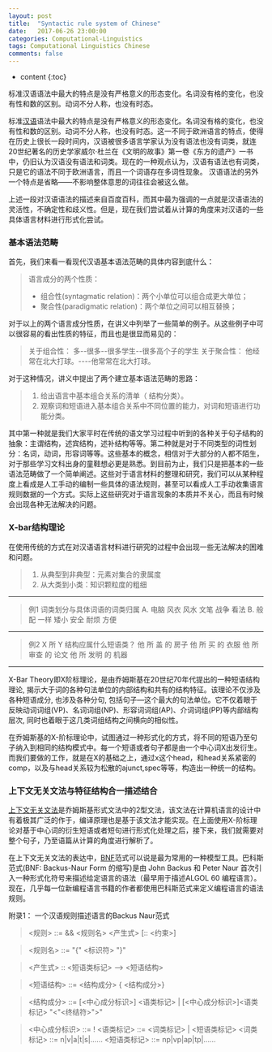 ```yaml
---
layout: post
title:  "Syntactic rule system of Chinese"
date:   2017-06-26 23:00:00
categories: Computational-Linguistics
tags: Computational Linguistics Chinese
comments: false
---
```

* content
{:toc}

标准汉语语法中最大的特点是没有严格意义的形态变化。名词没有格的变化，也没有性和数的区别。动词不分人称，也没有时态。
 <!--more-->

标准[汉语](https://en.wikipedia.org/wiki/Chinese_language)语法中最大的特点是没有严格意义的形态变化。名词没有格的变化，也没有性和数的区别。动词不分人称，也没有时态。这一不同于欧洲语言的特点，使得在历史上很长一段时间内，汉语被很多语言学家认为没有语法也没有词类，就连20世纪著名的历史学家威尔·杜兰在《文明的故事》第一卷《东方的遗产》一书中，仍旧认为汉语没有语法和词类。现在的一种观点认为，汉语有语法也有词类，只是它的语法不同于欧洲语言，而且一个词语存在多词性现象。 汉语语法的另外一个特点是省略——不影响整体意思的词往往会被这么做。

上述一段对汉语语法的描述来自百度百科，而其中最为强调的一点就是汉语语法的灵活性，不确定性和歧义性。但是，现在我们尝试着从计算的角度来对汉语的一些具体语言材料进行形式化尝试。

### 基本语法范畴

首先，我们来看一看现代汉语基本语法范畴的具体内容到底什么：
>语言成分的两个性质：
> * 组合性(syntagmatic relation)：两个小单位可以组合成更大单位；
> * 聚合性(paradigmatic relation)：两个单位之间可以相互替换；

对于以上的两个语言成分性质，在讲义中列举了一些简单的例子。从这些例子中可以很容易的看出性质的特征，而且也是很显而易见的：

>关于组合性：
>多--很多--很多学生--很多高个子的学生
>关于聚合性：
>他经常在北大打球。----他常常在北大打球。

对于这种情况，讲义中提出了两个建立基本语法范畴的思路：
>1. 给出语言中基本组合关系的清单（ 结构分类）。
>2. 观察词和短语进入基本组合关系中不同位置的能力，对词和短语进行功能分类。

其中第一种就是我们大家平时在传统的语文学习过程中听到的各种关于句子结构的抽象：主谓结构，述宾结构，述补结构等等。第二种就是对于不同类型的词性划分：名词，动词，形容词等等。这些基本的概念，相信对于大部分的人都不陌生，对于那些学习文科出身的童鞋想必更是熟悉。到目前为止，我们只是把基本的一些语法范畴做了一个简单阐述。这些对于语言材料的整理和研究，我们可以从某种程度上看成是人工手动的编制一些具体的语法规则，甚至可以看成人工手动收集语言规则数据的一个方式。实际上这些研究对于语言现象的本质并不关心，而且有时候会出现各种无法解决的问题。

### X-bar结构理论
在使用传统的方式在对汉语语言材料进行研究的过程中会出现一些无法解决的困难和问题。
>1. 从典型到非典型：元素对集合的隶属度
>2. 从大类到小类：知识颗粒度的粗细

-----

>例1 词类划分与具体词语的词类归属
A. 电脑 风衣 风水 文笔 战争 看法
B. 般配 一样 矮小 安全 耐烦 方便

-----

>例2 X 所 Y 结构应属什么短语类？
他 所 盖 的 房子
他 所 买 的 衣服
他 所 审查 的 论文
他 所 发明 的 机器

-----

X-Bar Theory即X阶标理论，是由乔姆斯基在20世纪70年代提出的一种短语结构理论, 揭示大于词的各种句法单位的内部结构和共有的结构特征。该理论不仅涉及各种短语成分, 也涉及各种分句, 包括句子—这个最大的句法单位。它不仅着眼于反映动词词组(VP)、名词词组(NP)、形容词词组(AP)、介词词组(PP)等内部结构层次, 同时也着眼于这几类词组结构之间横向的相似性。

在乔姆斯基的X-阶标理论中，试图通过一种形式化的方式，将不同的短语乃至句子纳入到相同的结构模式中。每一个短语或者句子都是由一个中心词X出发衍生。而我们要做的工作，就是在X的基础之上，通过x这个head，和head关系紧密的comp，以及与head关系较为松散的ajunct,spec等等，构造出一种统一的结构。


### 上下文无关文法与特征结构合一描述结合

[上下文无关文法](https://en.wikipedia.org/wiki/Context-free_grammar)是乔姆斯基形式文法中的2型文法，该文法在计算机语言的设计中有着极其广泛的作于，编译原理也是基于该文法才能实现。在上面使用X-阶标理论对基于中心词的衍生短语或者短句进行形式化处理之后，接下来，我们就需要对整个句子，乃至语篇从计算的角度进行解析了。

在上下文无关文法的表达中，[BNF](https://en.wikipedia.org/wiki/Backus%E2%80%93Naur_Form)范式可以说是最为常用的一种模型工具。巴科斯范式(BNF: Backus-Naur Form 的缩写)是由 John Backus 和 Peter Naur 首次引入一种形式化符号来描述给定语言的语法（最早用于描述ALGOL 60 编程语言）。现在，几乎每一位新编程语言书籍的作者都使用巴科斯范式来定义编程语言的语法规则。

附录1： 一个汉语规则描述语言的Backus Naur范式
> <规则> ::= && <规则名> <产生式> [:: <约束>]

><规则名> ::= "{" <标识符> "}"

> <产生式> :: <短语类标记> ——> <短语结构>

><短语结构> ::= <结构成分> { <结构成分>}

><结构成分> ::= [<中心成分标识>] <语类标记>
| [<中心成分标识>]<语类标记> "<"<终结符>">"

><中心成分标识> ::= !
><语类标记> ::= <词类标记> | <短语类标记>
><词类标记> ::= n|v|a|t|s|……
><短语类标记> ::= np|vp|ap|tp|……
